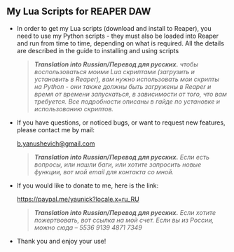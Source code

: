 ## My Lua Scripts for REAPER DAW

- In order to get my Lua scripts (download and install to Reaper), you need to use my Python scripts - 
  they must also be loaded into Reaper and run from time to time, 
  depending on what is required. All the details are described in the guide to installing and using scripts

  > ***Translation into Russian/Перевод для русских.** чтобы воспользоваться моими Lua скриптами (загрузить и установить в Reaper), вам нужно использовать мои скрипты на Python - они также должны быть загружены в Reaper и время от времени запускаться, в зависимости от того, что вам требуется. Все подробности описаны в гайде по установке и использованию скриптов.* 


- If you have questions, or noticed bugs, or want to request new features, please contact me by mail:

  b.yanushevich@gmail.com

  > ***Translation into Russian/Перевод для русских.** Если есть вопросы, или нашли баги, или хотите запросить новые функции, вот мой email для контакта со мной.* 


- If you would like to donate to me, here is the link:

  https://paypal.me/yaunick?locale.x=ru_RU

  > ***Translation into Russian/Перевод для русских.** Если хотите пожертвовать, вот ссылка на мой счет. Если вы из России, можно сюда – 5536 9139 4871 7349*

- Thank you and enjoy your use!

